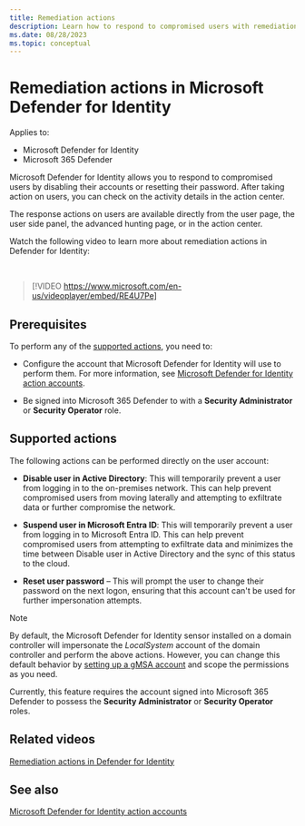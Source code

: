 ```yaml
---
title: Remediation actions
description: Learn how to respond to compromised users with remediation actions in Microsoft Defender for Identity
ms.date: 08/28/2023
ms.topic: conceptual
---
```


# Remediation actions in Microsoft Defender for Identity

Applies to:

- Microsoft Defender for Identity
- Microsoft 365 Defender

Microsoft Defender for Identity allows you to respond to compromised users by disabling their accounts or resetting their password. After taking action on users, you can check on the activity details in the action center.

The response actions on users are available directly from the user page, the user side panel, the advanced hunting page, or in the action center.

Watch the following video to learn more about remediation actions in Defender for Identity:

<br>

> [!VIDEO https://www.microsoft.com/en-us/videoplayer/embed/RE4U7Pe]


## Prerequisites

To perform any of the [supported actions](#supported-actions), you need to:

- Configure the account that Microsoft Defender for Identity will use to perform them.  For more information, see [Microsoft Defender for Identity action accounts](manage-action-accounts.md).

- Be signed into Microsoft 365 Defender to with a **Security Administrator** or **Security Operator** role.

## Supported actions

The following actions can be performed directly on the user account:

- **Disable user in Active Directory**: This will temporarily prevent a user from logging in to the on-premises network. This can help prevent compromised users from moving laterally and attempting to exfiltrate data or further compromise the network.

- **Suspend user in Microsoft Entra ID**: This will temporarily prevent a user from logging in to Microsoft Entra ID. This can help prevent compromised users from attempting to exfiltrate data and minimizes the time between Disable user in Active Directory and the sync of this status to the cloud.

- **Reset user password** – This will prompt the user to change their password on the next logon, ensuring that this account can't be used for further impersonation attempts.

> [!NOTE]
> By default, the Microsoft Defender for Identity sensor installed on a domain controller will impersonate the *LocalSystem* account of the domain controller and perform the above actions. However, you can change this default behavior by [setting up a gMSA account](manage-action-accounts.md) and scope the permissions as you need.


Currently, this feature requires the account signed into Microsoft 365 Defender to possess the **Security Administrator** or **Security Operator** roles.

## Related videos

[Remediation actions in Defender for Identity](https://www.microsoft.com/videoplayer/embed/RE4U7Pe)

## See also

[Microsoft Defender for Identity action accounts](manage-action-accounts.md)
